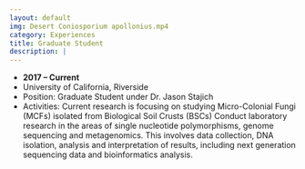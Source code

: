 ```yaml
---
layout: default
img: Desert Coniosporium apollonius.mp4
category: Experiences
title: Graduate Student
description: |
---
```


* __2017 – Current__
* University of California, Riverside
* Position: ​Graduate Student under Dr. Jason Stajich
* Activities: ​Current research is focusing on studying Micro-Colonial Fungi (MCFs) isolated from Biological Soil Crusts (BSCs) Conduct laboratory research in the areas of single nucleotide polymorphisms, genome sequencing and metagenomics. This involves data collection, DNA isolation, analysis and interpretation of results, including next generation sequencing data and bioinformatics analysis.
